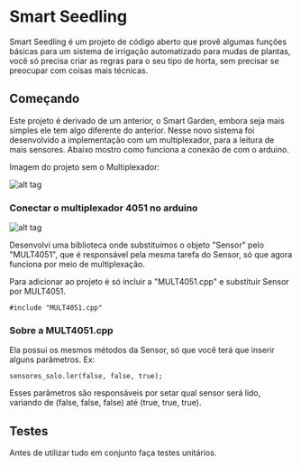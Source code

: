 # Smart Seedling
Smart Seedling é um projeto de código aberto que provê algumas funções básicas para um sistema de irrigação automatizado para mudas de plantas, você só precisa criar as regras para o seu tipo de horta, sem precisar se preocupar com coisas mais técnicas.

## Começando

Este projeto é derivado de um anterior, o Smart Garden, embora seja mais simples ele tem algo diferente do anterior. Nesse novo sistema foi desenvolvido a implementação com um multiplexador, para a leitura de mais sensores. Abaixo mostro como funciona a conexão de com o arduino.

Imagem do projeto sem o Multiplexador:

![alt tag](http://4.bp.blogspot.com/-tkFyCMCa3-Y/WpWjsGy0QBI/AAAAAAAADxc/1qtnzrjQsd0Qhvhyi48994QdLeGokusqwCK4BGAYYCw/s1600/unnamed.png)

### Conectar o multiplexador 4051 no arduino

![alt tag](http://2.bp.blogspot.com/-Rb70EwOABZE/WpWafmWI_uI/AAAAAAAADxM/ikiXlRldTVcLsLL08iFRx71StUxHOLI5ACK4BGAYYCw/s1600/4051.jpg)

Desenvolvi uma biblioteca onde substituimos o objeto "Sensor" pelo "MULT4051", que é responsável pela mesma tarefa do Sensor, só que agora funciona por meio de multiplexação.

Para adicionar ao projeto é só incluir a "MULT4051.cpp" e substituir Sensor por MULT4051.

```
#include "MULT4051.cpp"

```

### Sobre a MULT4051.cpp

Ela possui os mesmos métodos da Sensor, só que você terá que inserir alguns parãmetros. Ex:

```
sensores_solo.ler(false, false, true);

```

Esses parâmetros são responsáveis por setar qual sensor será lido, variando de (false, false, false) até (true, true, true).

## Testes

Antes de utilizar tudo em conjunto faça testes unitários.
